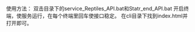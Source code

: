 使用方法：
双击目录下的service_Reptiles_API.bat和Statr_end_API.bat
开启终端，使服务运行，在每个终端里回车使接口稳定。
在cli目录下找到index.html并打开即可。
